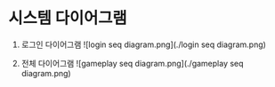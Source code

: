 
# 시스템 다이어그램

1. 로그인 다이어그램
![login seq diagram.png](./login seq diagram.png)





2. 전체 다이어그램
![gameplay seq diagram.png](./gameplay seq diagram.png)
